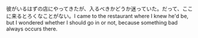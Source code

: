 <tr><td>彼がいるはずの店にやってきたが、入るべきかどうか迷っていた。だって、ここに来るとろくなことがない。<td><tr><tr><td>I came to the restaurant where I knew he'd be, but I wondered whether I should go in or not, because something bad always occurs there.<td><tr></table>

